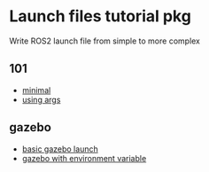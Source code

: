 
# Launch files tutorial pkg
Write ROS2 launch file from simple to more complex


## 101
- [minimal](launch/minimal.launch.py)
- [using args](launch/minimal_arg.launch.py)


## gazebo
- [basic gazebo launch](launch/gazebo/gazebo.launch.py)
- [gazebo with environment variable](launch/gazebo/gazebo_with_env.launch.py)
